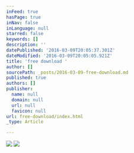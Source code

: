 ```yaml
---
inFeed: true
hasPage: true
inNav: false
inLanguage: null
starred: false
keywords: []
description: ''
datePublished: '2016-03-09T20:05:37.301Z'
dateModified: '2016-03-09T20:05:05.921Z'
title: 'free download '
author: []
sourcePath: _posts/2016-03-09-free-download.md
published: true
authors: []
publisher:
  name: null
  domain: null
  url: null
  favicon: null
url: free-download/index.html
_type: Article

---
```

![](https://the-grid-user-content.s3-us-west-2.amazonaws.com/763eb20d-a141-49f5-adcc-ea0c520d48be.jpg)
![](https://the-grid-user-content.s3-us-west-2.amazonaws.com/ff1f688b-1bf2-463f-9920-2d858e7d6e0b.png)
